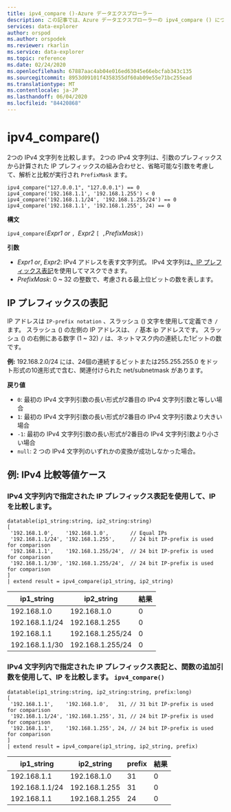 ```yaml
---
title: ipv4_compare ()-Azure データエクスプローラー
description: この記事では、Azure データエクスプローラーの ipv4_compare () について説明します。
services: data-explorer
author: orspod
ms.author: orspodek
ms.reviewer: rkarlin
ms.service: data-explorer
ms.topic: reference
ms.date: 02/24/2020
ms.openlocfilehash: 67887aac4ab04e016ed63045e66ebcfab343c135
ms.sourcegitcommit: 8953d09101f4358355df60ab09e55e71bc255ead
ms.translationtype: MT
ms.contentlocale: ja-JP
ms.lasthandoff: 06/04/2020
ms.locfileid: "84420868"
---
```

# <a name="ipv4_compare"></a>ipv4_compare()

2つの IPv4 文字列を比較します。 2つの IPv4 文字列は、引数のプレフィックスから計算された IP プレフィックスの組み合わせと、省略可能な引数を考慮して、解析と比較が実行され `PrefixMask` ます。

```kusto
ipv4_compare("127.0.0.1", "127.0.0.1") == 0
ipv4_compare('192.168.1.1', '192.168.1.255') < 0
ipv4_compare('192.168.1.1/24', '192.168.1.255/24') == 0
ipv4_compare('192.168.1.1', '192.168.1.255', 24) == 0
```

**構文**

`ipv4_compare(`*Expr1 or* `, `*Expr2* `[ ,`*PrefixMask*`])`

**引数**

* *Expr1 or*, *Expr2*: IPv4 アドレスを表す文字列式。 IPv4 文字列は[、IP プレフィックス表記](#ip-prefix-notation)を使用してマスクできます。
* *PrefixMask*: 0 ~ 32 の整数で、考慮される最上位ビットの数を表します。

## <a name="ip-prefix-notation"></a>IP プレフィックスの表記
 
IP アドレスは `IP-prefix notation` 、スラッシュ () 文字を使用して定義でき `/` ます。
スラッシュ () の左側の IP アドレスは、 `/` 基本 ip アドレスです。 スラッシュ () の右側にある数字 (1 ~ 32) `/` は、ネットマスク内の連続した1ビットの数です。 

**例:** 192.168.2.0/24 には、24個の連続するビットまたは255.255.255.0 をドット形式の10進形式で含む、関連付けられた net/subnetmask があります。

**戻り値**

* `0`: 最初の IPv4 文字列引数の長い形式が2番目の IPv4 文字列引数と等しい場合
* `1`: 最初の IPv4 文字列引数の長い形式が2番目の IPv4 文字列引数より大きい場合
* `-1`: 最初の IPv4 文字列引数の長い形式が2番目の IPv4 文字列引数より小さい場合
* `null`: 2 つの IPv4 文字列のいずれかの変換が成功しなかった場合。

## <a name="examples-ipv4-comparison-equality-cases"></a>例: IPv4 比較等値ケース

### <a name="compare-ips-using-the-ip-prefix-notation-specified-inside-the-ipv4-strings"></a>IPv4 文字列内で指定された IP プレフィックス表記を使用して、IP を比較します。

<!-- csl: https://help.kusto.windows.net/Samples -->
```kusto
datatable(ip1_string:string, ip2_string:string)
[
 '192.168.1.0',    '192.168.1.0',       // Equal IPs
 '192.168.1.1/24', '192.168.1.255',     // 24 bit IP-prefix is used for comparison
 '192.168.1.1',    '192.168.1.255/24',  // 24 bit IP-prefix is used for comparison
 '192.168.1.1/30', '192.168.1.255/24',  // 24 bit IP-prefix is used for comparison
]
| extend result = ipv4_compare(ip1_string, ip2_string)
```

|ip1_string|ip2_string|結果|
|---|---|---|
|192.168.1.0|192.168.1.0|0|
|192.168.1.1/24|192.168.1.255|0|
|192.168.1.1|192.168.1.255/24|0|
|192.168.1.1/30|192.168.1.255/24|0|

### <a name="compare-ips-using-ip-prefix-notation-specified-inside-the-ipv4-strings-and-as-additional-argument-of-the-ipv4_compare-function"></a>IPv4 文字列内で指定された IP プレフィックス表記と、関数の追加引数を使用して、IP を比較します。 `ipv4_compare()`

<!-- csl: https://help.kusto.windows.net/Samples -->
```kusto
datatable(ip1_string:string, ip2_string:string, prefix:long)
[
 '192.168.1.1',    '192.168.1.0',   31, // 31 bit IP-prefix is used for comparison
 '192.168.1.1/24', '192.168.1.255', 31, // 24 bit IP-prefix is used for comparison
 '192.168.1.1',    '192.168.1.255', 24, // 24 bit IP-prefix is used for comparison
]
| extend result = ipv4_compare(ip1_string, ip2_string, prefix)
```

|ip1_string|ip2_string|prefix|結果|
|---|---|---|---|
|192.168.1.1|192.168.1.0|31|0|
|192.168.1.1/24|192.168.1.255|31|0|
|192.168.1.1|192.168.1.255|24|0|

